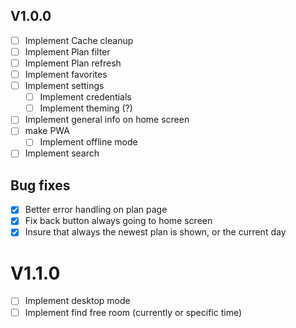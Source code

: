 ## V1.0.0

- [ ] Implement Cache cleanup
- [ ] Implement Plan filter
- [ ] Implement Plan refresh
- [ ] Implement favorites
- [ ] Implement settings
  - [ ] Implement credentials
  - [ ] Implement theming (?)
- [ ] Implement general info on home screen
- [ ] make PWA
  - [ ] Implement offline mode
- [ ] Implement search

## Bug fixes

- [x] Better error handling on plan page
- [x] Fix back button always going to home screen
- [x] Insure that always the newest plan is shown, or the current day

# V1.1.0

- [ ] Implement desktop mode
- [ ] Implement find free room (currently or specific time)

